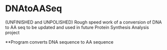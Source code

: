 # DNAtoAASeq
(UNFINISHED and UNPOLISHED)
Rough speed work of a conversion of DNA to AA seq to be updated and used in future Protein Synthesis Analysis project

**Program converts DNA sequence to AA sequence
